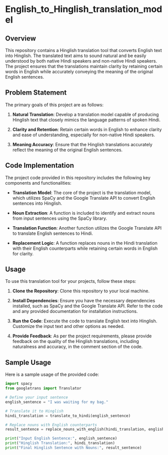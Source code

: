 # English_to_Hinglish_translation_model

## Overview
This repository contains a Hinglish translation tool that converts English text into Hinglish. The translated text aims to sound natural and be easily understood by both native Hindi speakers and non-native Hindi speakers. The project ensures that the translations maintain clarity by retaining certain words in English while accurately conveying the meaning of the original English sentences.

## Problem Statement
The primary goals of this project are as follows:

1. **Natural Translation**: Develop a translation model capable of producing Hinglish text that closely mimics the language patterns of spoken Hindi.

2. **Clarity and Retention**: Retain certain words in English to enhance clarity and ease of understanding, especially for non-native Hindi speakers.

3. **Meaning Accuracy**: Ensure that the Hinglish translations accurately reflect the meaning of the original English sentences.

## Code Implementation
The project code provided in this repository includes the following key components and functionalities:

- **Translation Model**: The core of the project is the translation model, which utilizes SpaCy and the Google Translate API to convert English sentences into Hinglish.
  
- **Noun Extraction**: A function is included to identify and extract nouns from input sentences using the SpaCy library.

- **Translation Function**: Another function utilizes the Google Translate API to translate English sentences to Hindi.

- **Replacement Logic**: A function replaces nouns in the Hindi translation with their English counterparts while retaining certain words in English for clarity.

## Usage
To use this translation tool for your projects, follow these steps:

1. **Clone the Repository**: Clone this repository to your local machine.

2. **Install Dependencies**: Ensure you have the necessary dependencies installed, such as SpaCy and the Google Translate API. Refer to the code and any provided documentation for installation instructions.

3. **Run the Code**: Execute the code to translate English text into Hinglish. Customize the input text and other options as needed.

4. **Provide Feedback**: As per the project requirements, please provide feedback on the quality of the Hinglish translations, including naturalness and accuracy, in the comment section of the code.

## Sample Usage
Here is a sample usage of the provided code:

```python
import spacy
from googletrans import Translator

# Define your input sentence
english_sentence = "I was waiting for my bag."

# Translate it to Hinglish
hindi_translation = translate_to_hindi(english_sentence)

# Replace nouns with English counterparts
result_sentence = replace_nouns_with_english(hindi_translation, english_sentence)

print("Input English Sentence:", english_sentence)
print("Hinglish Translation:", hindi_translation)
print("Final Hinglish Sentence with Nouns:", result_sentence)
